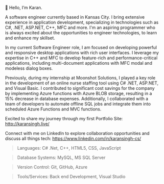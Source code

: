 👋 Hello, I’m Karan.

A software engineer currently based in Kansas City. I bring extensive experience in application development, specializing in technologies such as C#, .NET, ASP.NET, C++, MFC and more. I'm an aspiring programmer who is always excited about the opportunities to engineer technologies, to learn and enhance my skillset.

In my current Software Engineer role, I am focused on developing powerful and responsive desktop applications with rich user interfaces. I leverage my expertise in C++ and MFC to develop feature-rich and performance-critical applications, including multi-document applications with MFC modal and modeless dialog boxes.

Previously, during my internship at Moonshot Solutions, I played a key role in the development of an online nurse staffing tool using C# .NET, ASP.NET, and Visual Basic. I contributed to significant cost savings for the company by implementing Azure functions with Azure BLOB storage, resulting in a 15% decrease in database expenses. Additionally, I collaborated with a team of developers to automate offline SQL jobs and integrate them into scheduled Azure Functions and MVC functions.

Excited to share my journey through my first Portfolio Site: http://karansingh.live/

Connect with me on LinkedIn to explore collaboration opportunities and discuss all things tech: https://www.linkedin.com/in/karansingh-cs/

> Languages: 
   C# .Net, C++, HTML5, CSS, JavaScript 
    
> Database Systems: 
   MySQL, MS SQL Server
   
> Version Control: 
   Git, GitHub, Azure

> Tools/Services: 
   Back end Development, Visual Studio

